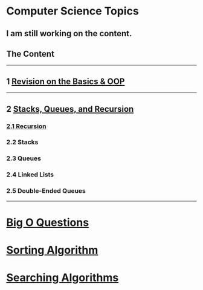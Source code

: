 # **Computer Science Topics**

## I am still working on the content.

## **The Content**
 ****
## **1 [Revision on the Basics & OOP]()**
***
## **2** **[Stacks, Queues, and Recursion](https://github.com/AMR-LORD/Algorithms-By-JS/tree/main/Topic%20Discussion/Stacks%2C%20Queues%2C%20Recursion/Recursion)**
### [2.1 Recursion](https://github.com/AMR-LORD/Algorithms-By-JS/tree/main/Topic%20Discussion/Stacks%2C%20Queues%2C%20Recursion)
### 2.2 Stacks
### 2.3 Queues
### 2.4 Linked Lists
### 2.5 Double-Ended Queues
***

# [Big O Questions](https://github.com/AMR-LORD/Algorithms-By-JS/blob/main/Topic%20Discussion/Big%20O/Big%20O%20Questions.md)

# [Sorting Algorithm](https://github.com/AMR-LORD/Algorithms-By-JS/blob/main/Topic%20Discussion/Sorting%20Algorithms/Sorting%20Algorithms.md)
# **[Searching Algorithms](https://github.com/AMR-LORD/Algorithms-By-JS/blob/main/Topic%20Discussion/Searching%20Algorithms/Searching%20Algorithms.md)**


